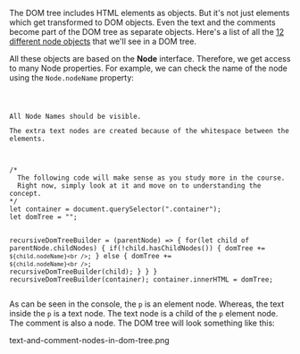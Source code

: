 The DOM tree includes HTML
elements as objects. But it's not
just elements which get transformed
to DOM objects. Even the text and the comments
become part of the DOM tree as separate objects.
Here's a list
of all the
[12 different node objects](https://www.w3schools.com/XML/dom_nodetype.asp)
that we'll see
in a DOM tree.

All these objects are
based on the **Node** interface.
Therefore,
we get access to
many Node properties.
For example,
we can check
the name of the node
using the `Node.nodeName` property:

<codeblock language="javascript" type="exercise" testMode="fixedInput">
<code>
<panel language="html">
<div class="container"><p>All Node Names should be visible.</p><!-- Comments are nodes too --><div>The extra text nodes are created because of the whitespace between the elements.</div></div>
</panel>
<panel language="javascript">
/*
  The following code will make sense as you study more in the course.
  Right now, simply look at it and move on to understanding the concept.
*/
let container = document.querySelector(".container");
let domTree = "";

recursiveDomTreeBuilder = (parentNode) => {
  for(let child of parentNode.childNodes) {
    if(!child.hasChildNodes()) {
      domTree += `${child.nodeName}<br />`;
    } else {
      domTree += `${child.nodeName}<br />`;
      recursiveDomTreeBuilder(child);
    }
  }
}
recursiveDomTreeBuilder(container);
container.innerHTML = domTree;
</panel>
</code>
</codeblock>

As can be seen in the console,
the `p` is an element node.
Whereas, the text inside
the `p` is a text node.
The text node is
a child of the `p` element node.
The comment is also a node.
The DOM tree will look
something like this:

<image>text-and-comment-nodes-in-dom-tree.png</image>